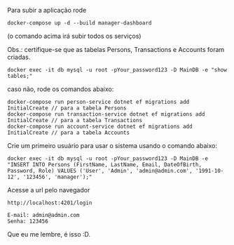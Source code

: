 Para subir a aplicação rode

```
docker-compose up -d --build manager-dashboard
```

(o comando acima irá subir todos os serviços)

Obs.: certifique-se que as tabelas Persons, Transactions e Accounts foram criadas.

```
docker exec -it db mysql -u root -pYour_password123 -D MainDB -e "show tables;"
```

caso não, rode os comandos abaixo:

```
docker-compose run person-service dotnet ef migrations add InitialCreate // para a tabela Persons
docker-compose run transaction-service dotnet ef migrations add InitialCreate // para a tabela Transactions
docker-compose run account-service dotnet ef migrations add InitialCreate // para a tabela Accounts
```

Crie um primeiro usuário para usar o sistema usando o comando abaixo:

```
docker exec -it db mysql -u root -pYour_password123 -D MainDB -e "INSERT INTO Persons (FirstName, LastName, Email, DateOfBirth, Password, Role) VALUES ('User', 'Admin', 'admin@admin.com', '1991-10-12', '123456', 'manager');"
```

Acesse a url pelo navegador

```
http://localhost:4201/login

E-mail: admin@admin.com
Senha: 123456
```

Que eu me lembre, é isso :D.